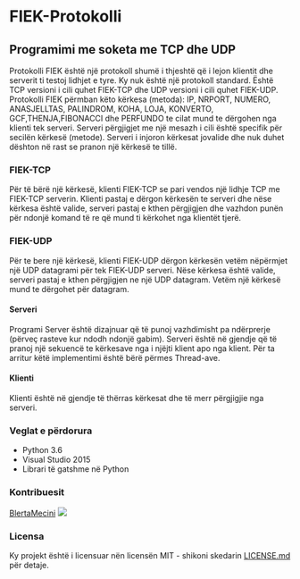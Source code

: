 # FIEK-Protokolli
## Programimi me soketa me TCP dhe UDP 
Protokolli FIEK është një protokoll shumë i thjeshtë që i lejon klientit dhe serverit ti testoj lidhjet e tyre. Ky nuk
është një protokoll standard. Është TCP versioni i cili quhet FIEK-TCP dhe UDP versioni i cili quhet FIEK-UDP.
Protokolli FIEK përmban këto kërkesa (metoda): IP, NRPORT, NUMERO, ANASJELLTAS, PALINDROM, KOHA, LOJA,
KONVERTO, GCF,THENJA,FIBONACCI dhe PERFUNDO te cilat mund te dërgohen nga klienti tek serveri. Serveri përgjigjet me një mesazh i cili është
specifik për secilën kërkesë (metode). Serveri i injoron kërkesat jovalide dhe nuk duhet dështon në rast
se pranon një kërkesë te tillë.
### FIEK-TCP
Për të bërë një kërkesë, klienti FIEK-TCP se pari vendos një lidhje TCP me FIEK-TCP serverin.
Klienti pastaj e dërgon kërkesën te serveri dhe nëse kërkesa është valide, serveri pastaj e kthen përgjigjen dhe
vazhdon punën për ndonjë komand të re që mund ti kërkohet nga klientët tjerë.
### FIEK-UDP 
Për te bere një kërkesë, klienti FIEK-UDP dërgon kërkesën vetëm nëpërmjet një UDP
datagrami për tek FIEK-UDP serveri. Nëse kërkesa është valide, serveri pastaj e kthen përgjigjen ne një UDP
datagram. Vetëm një kërkesë mund te dërgohet për datagram.
#### Serveri
Programi Server është dizajnuar që të punoj vazhdimisht pa ndërprerje (përveç rasteve kur ndodh ndonjë
gabim). Serveri është në gjendje që të pranoj një sekuencë te kërkesave nga i njëjti klient apo nga klient. Për ta arritur këtë implementimi është bërë përmes Thread-ave.
#### Klienti
Klienti është në gjendje të thërras kërkesat dhe të merr përgjigjie nga serveri. 

### Veglat e përdorura
* Python 3.6
* Visual Studio 2015
* Librari të gatshme në Python 

### Kontribuesit 
[BlertaMecini](https://github.com/BlertaMecini)
<a href="https://github.com/BlertaMecini/FIEK-protokolli/graphs/contributors">
<img src="https://contrib.rocks/image?repo=FIEK-protokolli/INT20_21_Gr16">
</a>
### Licensa 
Ky projekt është i licensuar nën licensën MIT - shikoni skedarin [LICENSE.md](https://github.com/BlertaMecini/FIEK-Protokolli/blob/main/LICENSE) për detaje.
